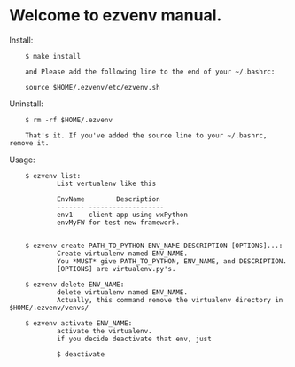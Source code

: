 Welcome to ezvenv manual.
=============================

Install:
        
        $ make install

        and Please add the following line to the end of your ~/.bashrc:
        
        source $HOME/.ezvenv/etc/ezvenv.sh

Uninstall:

        $ rm -rf $HOME/.ezvenv
        
        That's it. If you've added the source line to your ~/.bashrc, remove it. 


Usage:

        $ ezvenv list:
                List vertualenv like this

                EnvName        Description
                -------	-------------------
                env1	client app using wxPython
                envMyFW	for test new framework.


        $ ezvenv create PATH_TO_PYTHON ENV_NAME DESCRIPTION [OPTIONS]...:
                Create virtualenv named ENV_NAME.
                You *MUST* give PATH_TO_PYTHON, ENV_NAME, and DESCRIPTION.
                [OPTIONS] are virtualenv.py's.

        $ ezvenv delete ENV_NAME:
                delete virtualenv named ENV_NAME.
                Actually, this command remove the virtualenv directory in $HOME/.ezvenv/venvs/

        $ ezvenv activate ENV_NAME:
                activate the virtualenv.
                if you decide deactivate that env, just 
                
                $ deactivate
                